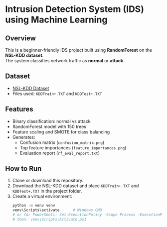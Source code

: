 # Intrusion Detection System (IDS) using Machine Learning

## Overview
This is a beginner-friendly IDS project built using **RandomForest** on the **NSL-KDD dataset**.  
The system classifies network traffic as **normal** or **attack**.

## Dataset
- [NSL-KDD Dataset](https://github.com/jmnwong/NSL-KDD-Dataset)  
- Files used: `KDDTrain+.TXT` and `KDDTest+.TXT`  

## Features
- Binary classification: normal vs attack
- RandomForest model with 150 trees
- Feature scaling and SMOTE for class balancing
- Generates:
  - Confusion matrix (`confusion_matrix.png`)
  - Top feature importances (`feature_importances.png`)
  - Evaluation report (`rf_eval_report.txt`)

## How to Run
1. Clone or download this repository.
2. Download the NSL-KDD dataset and place `KDDTrain+.TXT` and `KDDTest+.TXT` in the project folder.
3. Create a virtual environment:
   ```bash
   python -m venv venv
   venv\Scripts\activate      # Windows CMD
   # or for PowerShell: Set-ExecutionPolicy -Scope Process -ExecutionPolicy Bypass
   # then: venv\Scripts\Activate.ps1
